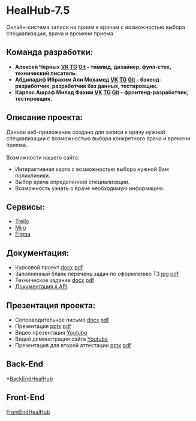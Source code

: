 # HealHub-7.5
Онлайн-система записи на прием к врачам с возможностью выбора специализации, врача и времени приема.
## Команда разработки:  
* **Алексей Черных [VK](https://vk.com/fextice) [TG](https://t.me/F3xt9i03) [Git](https://github.com/Fextice) - тимлид, дизайнер, фулл-стек, технический писатель.**
* **Абдиладиф Ибрахим Али Мохамед [VK](https://vk.com/id612920587) [TG](https://t.me/AbdiladifFrxan) [Git](https://github.com/abdiladifart) - бэкенд-разработчик, разработчик баз данных, тестировщик.**
* **Карлос Ашраф Милад Фахим [VK](https://vk.com/id559037857) [TG](https://t.me/karlosashraf80) [Git](https://github.com/Karlos132000) - фронтенд-разработчик, тестировщик.**
## Описание проекта:
Данное веб-приложение создано для записи к врачу нужной специализации с возможностью выбора конкретного врача и времени приема.  
<br>
Возможности нашего сайта:
* Интерактивная карта с возможностью выбора нужной Вам поликлиники.
* Выбор врача определенной специализации.
* Возможность узнать о враче необходимую информацию.
## Сервисы:
* [Trello](https://trello.com/b/YhRHg7lF/healhub)
* [Miro](https://miro.com/app/board/uXjVKOJQE1A=/)
* [Figma](https://www.figma.com/file/9INz5ezkG9AaDiljKpZhnt/HealHub?type=design&node-id=0%3A1&mode=design&t=sHh3tNe8V3jU4OeK-1)
## Документация:
* Курсовой проект [docx](https://github.com/Fextice/HealHub/blob/master/documents/HealHubKursach.docx) [pdf](https://github.com/Fextice/HealHub/blob/master/documents/HealHubKursach.pdf)
* Заполненный бланк перечень задач по оформлению ТЗ [jpg](https://github.com/Fextice/HealHub/blob/main/documents/pTZ.jpg) [pdf](https://github.com/Fextice/HealHub/blob/main/documents/pTZ.pdf)
* Техническое задание [docx](https://github.com/Fextice/HealHub/blob/main/documents/TZMedHub.docx) [pdf](https://github.com/Fextice/HealHub/blob/main/documents/TZ_MedHub.pdf)
* [Документация к API](https://app.swaggerhub.com/apis/ABADILUTFI54/HealHub-open-api_definition/v0)

## Презентация проекта:
* Сопроводительное письмо [docx](https://github.com/Fextice/HealHub/blob/main/documents/Soprovoditelnoe_pismo.docx) [pdf](https://github.com/Fextice/HealHub/blob/main/documents/Soprovoditelnoe_pismo.pdf)
* Презентация [pptx](https://github.com/Fextice/HealHub/blob/main/presentation/prez_healhub.pptx) [pdf](https://github.com/Fextice/HealHub/blob/main/presentation/prez_healhub.pdf)
* Видео презентация [Youtube](https://youtu.be/_HgKgCQFTBs)
* Видео демонстрация сайта [Youtube](https://youtu.be/zVzhGBCHYiA)
* Презентация для второй аттестации [pptx](https://github.com/Fextice/HealHub/blob/master/presentation/HealHub_prez2atta.pptx) [pdf](https://github.com/Fextice/HealHub/blob/master/presentation/HealHub_prez2atta.pdf)
## Back-End  
*[BackEndHealHub](https://github.com/abdiladifart/BackEndHealHub)



## Front-End  
[FrontEndHealHub](https://github.com/Karlos132000/FrontEndHealHub)

        

